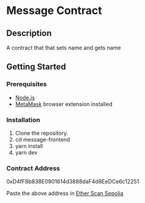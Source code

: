 # Message Contract

## Description

A contract that that sets name and gets name

## Getting Started

### Prerequisites

- [Node.js](https://nodejs.org/)
- [MetaMask](https://metamask.io/) browser extension installed

### Installation

1. Clone the repository.
2. cd message-frontend
3. yarn install
4. yarn dev

### Contract Address

0xD4fF8b838E0901614d3888daF4d8EeDCe6c12251

Paste the above address in [Ether Scan Sepolia](https://sepolia.etherscan.io/address/0x1b44F3514812d835EB1BDB0acB33d3fA3351Ee43)
